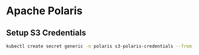 # Apache Polaris

## Setup S3 Credentials
```sh
kubectl create secret generic -n polaris s3-polaris-credentials --from-literal=access_key_id=my_access_key_id --from-literal=secret_access_key=my_secret_access_key
```